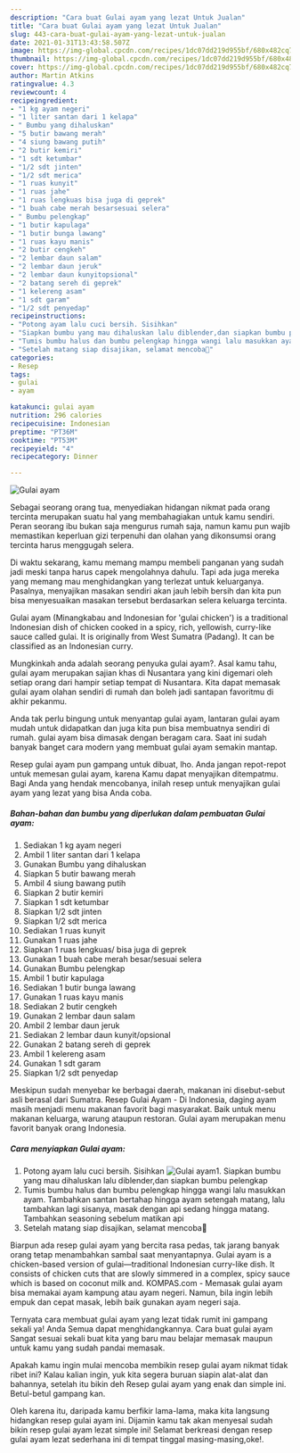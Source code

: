 ```yaml
---
description: "Cara buat Gulai ayam yang lezat Untuk Jualan"
title: "Cara buat Gulai ayam yang lezat Untuk Jualan"
slug: 443-cara-buat-gulai-ayam-yang-lezat-untuk-jualan
date: 2021-01-31T13:43:58.507Z
image: https://img-global.cpcdn.com/recipes/1dc07dd219d955bf/680x482cq70/gulai-ayam-foto-resep-utama.jpg
thumbnail: https://img-global.cpcdn.com/recipes/1dc07dd219d955bf/680x482cq70/gulai-ayam-foto-resep-utama.jpg
cover: https://img-global.cpcdn.com/recipes/1dc07dd219d955bf/680x482cq70/gulai-ayam-foto-resep-utama.jpg
author: Martin Atkins
ratingvalue: 4.3
reviewcount: 4
recipeingredient:
- "1 kg ayam negeri"
- "1 liter santan dari 1 kelapa"
- " Bumbu yang dihaluskan"
- "5 butir bawang merah"
- "4 siung bawang putih"
- "2 butir kemiri"
- "1 sdt ketumbar"
- "1/2 sdt jinten"
- "1/2 sdt merica"
- "1 ruas kunyit"
- "1 ruas jahe"
- "1 ruas lengkuas bisa juga di geprek"
- "1 buah cabe merah besarsesuai selera"
- " Bumbu pelengkap"
- "1 butir kapulaga"
- "1 butir bunga lawang"
- "1 ruas kayu manis"
- "2 butir cengkeh"
- "2 lembar daun salam"
- "2 lembar daun jeruk"
- "2 lembar daun kunyitopsional"
- "2 batang sereh di geprek"
- "1 kelereng asam"
- "1 sdt garam"
- "1/2 sdt penyedap"
recipeinstructions:
- "Potong ayam lalu cuci bersih. Sisihkan"
- "Siapkan bumbu yang mau dihaluskan lalu diblender,dan siapkan bumbu pelengkap"
- "Tumis bumbu halus dan bumbu pelengkap hingga wangi lalu masukkan ayam. Tambahkan santan bertahap hingga ayam setengah matang, lalu tambahkan lagi sisanya, masak dengan api sedang hingga matang. Tambahkan seasoning sebelum matikan api"
- "Setelah matang siap disajikan, selamat mencoba🙏"
categories:
- Resep
tags:
- gulai
- ayam

katakunci: gulai ayam 
nutrition: 296 calories
recipecuisine: Indonesian
preptime: "PT36M"
cooktime: "PT53M"
recipeyield: "4"
recipecategory: Dinner

---
```



![Gulai ayam](https://img-global.cpcdn.com/recipes/1dc07dd219d955bf/680x482cq70/gulai-ayam-foto-resep-utama.jpg)

Sebagai seorang orang tua, menyediakan hidangan nikmat pada orang tercinta merupakan suatu hal yang membahagiakan untuk kamu sendiri. Peran seorang ibu bukan saja mengurus rumah saja, namun kamu pun wajib memastikan keperluan gizi terpenuhi dan olahan yang dikonsumsi orang tercinta harus menggugah selera.

Di waktu  sekarang, kamu memang mampu membeli panganan yang sudah jadi meski tanpa harus capek mengolahnya dahulu. Tapi ada juga mereka yang memang mau menghidangkan yang terlezat untuk keluarganya. Pasalnya, menyajikan masakan sendiri akan jauh lebih bersih dan kita pun bisa menyesuaikan masakan tersebut berdasarkan selera keluarga tercinta. 

Gulai ayam (Minangkabau and Indonesian for &#39;gulai chicken&#39;) is a traditional Indonesian dish of chicken cooked in a spicy, rich, yellowish, curry-like sauce called gulai. It is originally from West Sumatra (Padang). It can be classified as an Indonesian curry.

Mungkinkah anda adalah seorang penyuka gulai ayam?. Asal kamu tahu, gulai ayam merupakan sajian khas di Nusantara yang kini digemari oleh setiap orang dari hampir setiap tempat di Nusantara. Kita dapat memasak gulai ayam olahan sendiri di rumah dan boleh jadi santapan favoritmu di akhir pekanmu.

Anda tak perlu bingung untuk menyantap gulai ayam, lantaran gulai ayam mudah untuk didapatkan dan juga kita pun bisa membuatnya sendiri di rumah. gulai ayam bisa dimasak dengan beragam cara. Saat ini sudah banyak banget cara modern yang membuat gulai ayam semakin mantap.

Resep gulai ayam pun gampang untuk dibuat, lho. Anda jangan repot-repot untuk memesan gulai ayam, karena Kamu dapat menyajikan ditempatmu. Bagi Anda yang hendak mencobanya, inilah resep untuk menyajikan gulai ayam yang lezat yang bisa Anda coba.

<!--inarticleads1-->

##### Bahan-bahan dan bumbu yang diperlukan dalam pembuatan Gulai ayam:

1. Sediakan 1 kg ayam negeri
1. Ambil 1 liter santan dari 1 kelapa
1. Gunakan  Bumbu yang dihaluskan
1. Siapkan 5 butir bawang merah
1. Ambil 4 siung bawang putih
1. Siapkan 2 butir kemiri
1. Siapkan 1 sdt ketumbar
1. Siapkan 1/2 sdt jinten
1. Siapkan 1/2 sdt merica
1. Sediakan 1 ruas kunyit
1. Gunakan 1 ruas jahe
1. Siapkan 1 ruas lengkuas/ bisa juga di geprek
1. Gunakan 1 buah cabe merah besar/sesuai selera
1. Gunakan  Bumbu pelengkap
1. Ambil 1 butir kapulaga
1. Sediakan 1 butir bunga lawang
1. Gunakan 1 ruas kayu manis
1. Sediakan 2 butir cengkeh
1. Gunakan 2 lembar daun salam
1. Ambil 2 lembar daun jeruk
1. Sediakan 2 lembar daun kunyit/opsional
1. Gunakan 2 batang sereh di geprek
1. Ambil 1 kelereng asam
1. Gunakan 1 sdt garam
1. Siapkan 1/2 sdt penyedap


Meskipun sudah menyebar ke berbagai daerah, makanan ini disebut-sebut asli berasal dari Sumatra. Resep Gulai Ayam - Di Indonesia, daging ayam masih menjadi menu makanan favorit bagi masyarakat. Baik untuk menu makanan keluarga, warung ataupun restoran. Gulai ayam merupakan menu favorit banyak orang Indonesia. 

<!--inarticleads2-->

##### Cara menyiapkan Gulai ayam:

1. Potong ayam lalu cuci bersih. Sisihkan
<img src="//assets-global.cpcdn.com/assets/icons/button_play-2c75c40dde080a61004c1f40b05d8f140eaff45d7e9e6481dc71c63d2e7c4909.png" alt="Gulai ayam">1. Siapkan bumbu yang mau dihaluskan lalu diblender,dan siapkan bumbu pelengkap
1. Tumis bumbu halus dan bumbu pelengkap hingga wangi lalu masukkan ayam. Tambahkan santan bertahap hingga ayam setengah matang, lalu tambahkan lagi sisanya, masak dengan api sedang hingga matang. Tambahkan seasoning sebelum matikan api
1. Setelah matang siap disajikan, selamat mencoba🙏


Biarpun ada resep gulai ayam yang bercita rasa pedas, tak jarang banyak orang tetap menambahkan sambal saat menyantapnya. Gulai ayam is a chicken-based version of gulai—traditional Indonesian curry-like dish. It consists of chicken cuts that are slowly simmered in a complex, spicy sauce which is based on coconut milk and. KOMPAS.com - Memasak gulai ayam bisa memakai ayam kampung atau ayam negeri. Namun, bila ingin lebih empuk dan cepat masak, lebih baik gunakan ayam negeri saja. 

Ternyata cara membuat gulai ayam yang lezat tidak rumit ini gampang sekali ya! Anda Semua dapat menghidangkannya. Cara buat gulai ayam Sangat sesuai sekali buat kita yang baru mau belajar memasak maupun untuk kamu yang sudah pandai memasak.

Apakah kamu ingin mulai mencoba membikin resep gulai ayam nikmat tidak ribet ini? Kalau kalian ingin, yuk kita segera buruan siapin alat-alat dan bahannya, setelah itu bikin deh Resep gulai ayam yang enak dan simple ini. Betul-betul gampang kan. 

Oleh karena itu, daripada kamu berfikir lama-lama, maka kita langsung hidangkan resep gulai ayam ini. Dijamin kamu tak akan menyesal sudah bikin resep gulai ayam lezat simple ini! Selamat berkreasi dengan resep gulai ayam lezat sederhana ini di tempat tinggal masing-masing,oke!.

